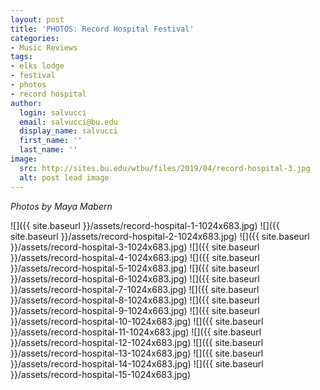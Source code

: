 ```yaml
---
layout: post
title: 'PHOTOS: Record Hospital Festival'
categories:
- Music Reviews
tags:
- elks lodge
- festival
- photos
- record hospital
author:
  login: salvucci
  email: salvucci@bu.edu
  display_name: salvucci
  first_name: ''
  last_name: ''
image:
  src: http://sites.bu.edu/wtbu/files/2019/04/record-hospital-3.jpg
  alt: post lead image
---
```


_Photos by Maya Mabern_

![]({{ site.baseurl }}/assets/record-hospital-1-1024x683.jpg) ![]({{ site.baseurl }}/assets/record-hospital-2-1024x683.jpg) ![]({{ site.baseurl }}/assets/record-hospital-3-1024x683.jpg) ![]({{ site.baseurl }}/assets/record-hospital-4-1024x683.jpg) ![]({{ site.baseurl }}/assets/record-hospital-5-1024x683.jpg) ![]({{ site.baseurl }}/assets/record-hospital-6-1024x683.jpg) ![]({{ site.baseurl }}/assets/record-hospital-7-1024x683.jpg) ![]({{ site.baseurl }}/assets/record-hospital-8-1024x683.jpg) ![]({{ site.baseurl }}/assets/record-hospital-9-1024x663.jpg) ![]({{ site.baseurl }}/assets/record-hospital-10-1024x683.jpg) ![]({{ site.baseurl }}/assets/record-hospital-11-1024x683.jpg) ![]({{ site.baseurl }}/assets/record-hospital-12-1024x683.jpg) ![]({{ site.baseurl }}/assets/record-hospital-13-1024x683.jpg) ![]({{ site.baseurl }}/assets/record-hospital-14-1024x683.jpg) ![]({{ site.baseurl }}/assets/record-hospital-15-1024x683.jpg)
